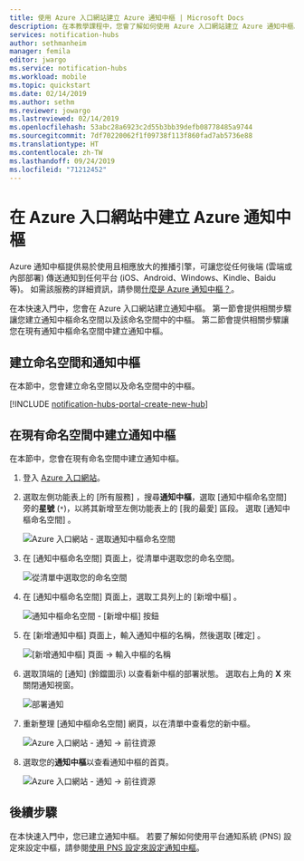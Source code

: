 ```yaml
---
title: 使用 Azure 入口網站建立 Azure 通知中樞 | Microsoft Docs
description: 在本教學課程中，您會了解如何使用 Azure 入口網站建立 Azure 通知中樞。
services: notification-hubs
author: sethmanheim
manager: femila
editor: jwargo
ms.service: notification-hubs
ms.workload: mobile
ms.topic: quickstart
ms.date: 02/14/2019
ms.author: sethm
ms.reviewer: jowargo
ms.lastreviewed: 02/14/2019
ms.openlocfilehash: 53abc28a6923c2d55b3bb39defb08778485a9744
ms.sourcegitcommit: 7df70220062f1f09738f113f860fad7ab5736e88
ms.translationtype: HT
ms.contentlocale: zh-TW
ms.lasthandoff: 09/24/2019
ms.locfileid: "71212452"
---
```

# <a name="create-an-azure-notification-hub-in-the-azure-portal"></a>在 Azure 入口網站中建立 Azure 通知中樞 
Azure 通知中樞提供易於使用且相應放大的推播引擎，可讓您從任何後端 (雲端或內部部署) 傳送通知到任何平台 (iOS、Android、Windows、Kindle、Baidu 等)。 如需該服務的詳細資訊，請參閱[什麼是 Azure 通知中樞？](notification-hubs-push-notification-overview.md)。

在本快速入門中，您會在 Azure 入口網站建立通知中樞。 第一節會提供相關步驟讓您建立通知中樞命名空間以及該命名空間中的中樞。 第二節會提供相關步驟讓您在現有通知中樞命名空間中建立通知中樞。 

## <a name="create-a-namespace-and-a-notification-hub"></a>建立命名空間和通知中樞
在本節中，您會建立命名空間以及命名空間中的中樞。 

[!INCLUDE [notification-hubs-portal-create-new-hub](../../includes/notification-hubs-portal-create-new-hub.md)]

## <a name="create-a-notification-hub-in-an-existing-namespace"></a>在現有命名空間中建立通知中樞
在本節中，您會在現有命名空間中建立通知中樞。 

1. 登入 [Azure 入口網站](https://portal.azure.com)。
2. 選取左側功能表上的 [所有服務]  ，搜尋**通知中樞**，選取 [通知中樞命名空間]  旁的**星號** (`*`)，以將其新增至左側功能表上的 [我的最愛]  區段。 選取 [通知中樞命名空間]  。 

      ![Azure 入口網站 - 選取通知中樞命名空間](./media/create-notification-hub-portal/select-notification-hub-namespaces-all-services.png)
3. 在 [通知中樞命名空間]  頁面上，從清單中選取您的命名空間。 

      ![從清單中選取您的命名空間](./media/create-notification-hub-portal/select-namespace.png)
1. 在 [通知中樞命名空間]  頁面上，選取工具列上的 [新增中樞]  。 

      ![通知中樞命名空間 - [新增中樞] 按鈕](./media/create-notification-hub-portal/add-hub-button.png)
4. 在 [新增通知中樞]  頁面上，輸入通知中樞的名稱，然後選取 [確定]  。

      ![[新增通知中樞] 頁面 -> 輸入中樞的名稱](./media/create-notification-hub-portal/new-notification-hub-page.png)
4. 選取頂端的 [通知]  (鈴鐺圖示) 以查看新中樞的部署狀態。 選取右上角的 **X** 來關閉通知視窗。 

      ![部署通知](./media/create-notification-hub-portal/deployment-notification.png)
5. 重新整理 [通知中樞命名空間]  網頁，以在清單中查看您的新中樞。 

      ![Azure 入口網站 - 通知 -> 前往資源](./media/create-notification-hub-portal/new-hub-in-list.png)
6. 選取您的**通知中樞**以查看通知中樞的首頁。 

      ![Azure 入口網站 - 通知 -> 前往資源](./media/create-notification-hub-portal/hub-home-page.png)

## <a name="next-steps"></a>後續步驟
在本快速入門中，您已建立通知中樞。 若要了解如何使用平台通知系統 (PNS) 設定來設定中樞，請參閱[使用 PNS 設定來設定通知中樞](configure-notification-hub-portal-pns-settings.md)。 